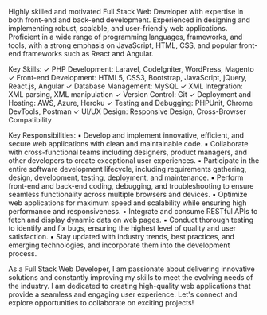 Highly skilled and motivated Full Stack Web Developer with expertise in both front-end and back-end development. Experienced in designing and implementing robust, scalable, and user-friendly web applications. Proficient in a wide range of programming languages, frameworks, and tools, with a strong emphasis on JavaScript, HTML, CSS, and popular front-end frameworks such as React and Angular.

Key Skills:
✓ PHP Development: Laravel, CodeIgniter, WordPress, Magento
✓ Front-end Development: HTML5, CSS3, Bootstrap, JavaScript, jQuery, React.js, Angular
✓ Database Management: MySQL
✓ XML Integration: XML parsing, XML manipulation
✓ Version Control: Git
✓ Deployment and Hosting: AWS, Azure, Heroku
✓ Testing and Debugging: PHPUnit, Chrome DevTools, Postman
✓ UI/UX Design: Responsive Design, Cross-Browser Compatibility

Key Responsibilities:
▪ Develop and implement innovative, efficient, and secure web applications with clean and maintainable code.
▪ Collaborate with cross-functional teams including designers, product managers, and other developers to create exceptional user experiences.
▪ Participate in the entire software development lifecycle, including requirements gathering, design, development, testing, deployment, and maintenance.
▪ Perform front-end and back-end coding, debugging, and troubleshooting to ensure seamless functionality across multiple browsers and devices.
▪ Optimize web applications for maximum speed and scalability while ensuring high performance and responsiveness.
▪ Integrate and consume RESTful APIs to fetch and display dynamic data on web pages.
▪ Conduct thorough testing to identify and fix bugs, ensuring the highest level of quality and user satisfaction.
▪ Stay updated with industry trends, best practices, and emerging technologies, and incorporate them into the development process.

As a Full Stack Web Developer, I am passionate about delivering innovative solutions and constantly improving my skills to meet the evolving needs of the industry. I am dedicated to creating high-quality web applications that provide a seamless and engaging user experience. Let's connect and explore opportunities to collaborate on exciting projects!
